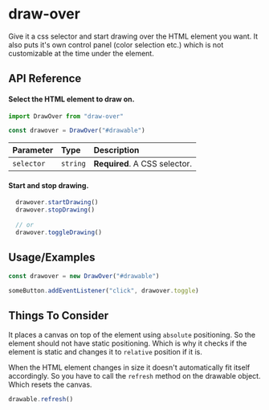 
# draw-over
Give it a css selector and start drawing over the HTML element you want.
It also puts it's own control panel (color selection etc.) which is not customizable at the time under the element.

## API Reference

#### Select the HTML element to draw on.

```javascript
import DrawOver from "draw-over"

const drawover = DrawOver("#drawable")
```

| Parameter | Type     | Description                |
| :-------- | :------- | :------------------------- |
| `selector` | `string` | **Required**. A CSS selector.|

#### Start and stop drawing.

```javascript
  drawover.startDrawing()
  drawover.stopDrawing()
  
  // or
  drawover.toggleDrawing()
```
## Usage/Examples

```javascript
const drawover = new DrawOver("#drawable")

someButton.addEventListener("click", drawover.toggle)
```
## Things To Consider
It places a canvas on top of the element using `absolute` positioning. So the element should not have static positioning. Which is why it checks if the element is static and changes it to `relative` position if it is.

When the HTML element changes in size it doesn't automatically fit itself accordingly. So you have to call the `refresh` method on the drawable object.
Which resets the canvas.
```javascript
drawable.refresh()
```